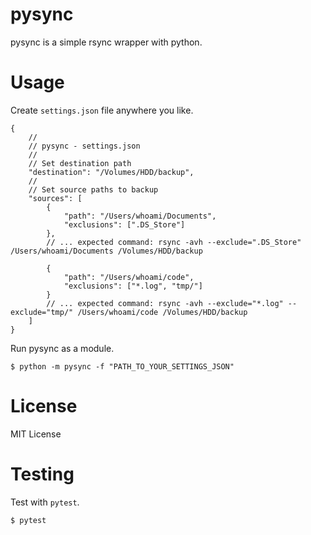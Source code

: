 # pysync
pysync is a simple rsync wrapper with python.

# Usage

Create `settings.json` file anywhere you like.

```json5
{
    //
    // pysync - settings.json
    //
    // Set destination path
    "destination": "/Volumes/HDD/backup",
    //
    // Set source paths to backup
    "sources": [
        {
            "path": "/Users/whoami/Documents",
            "exclusions": [".DS_Store"]
        },
        // ... expected command: rsync -avh --exclude=".DS_Store" /Users/whoami/Documents /Volumes/HDD/backup

        {
            "path": "/Users/whoami/code",
            "exclusions": ["*.log", "tmp/"]
        }
        // ... expected command: rsync -avh --exclude="*.log" --exclude="tmp/" /Users/whoami/code /Volumes/HDD/backup
    ]
}

```

Run pysync as a module.

```shell
$ python -m pysync -f "PATH_TO_YOUR_SETTINGS_JSON"
```

# License
MIT License

# Testing
Test with `pytest`.
```shell
$ pytest
```
